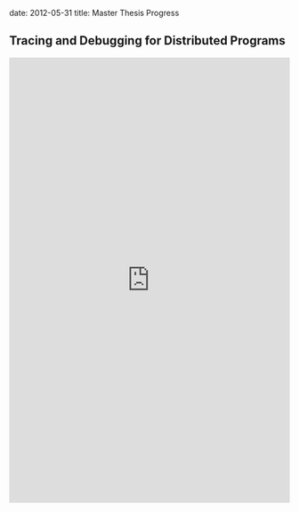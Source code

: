 date: 2012-05-31
title: Master Thesis Progress

## Tracing and Debugging for Distributed Programs

<iframe src="http://dl.dropbox.com/u/26242153/thesis/index.html"
	width="100%"
	height="800px"
	style="border: none; overflow: hidden" />
